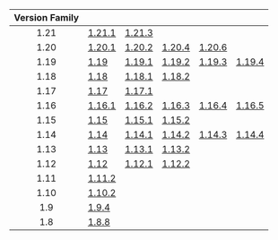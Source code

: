| Version Family | | | | | |
|:---:|---|---|---|---|---|
| 1.21 | [1.21.1](https://github.com/BaldGang/spigot-build/releases/download/20241119/spigot-1.21.1.jar) | [1.21.3](https://github.com/BaldGang/spigot-build/releases/download/20241119/spigot-1.21.3.jar) | | | |
| 1.20 | [1.20.1](https://github.com/BaldGang/spigot-build/releases/download/20241119/spigot-1.20.1.jar) | [1.20.2](https://github.com/BaldGang/spigot-build/releases/download/20241119/spigot-1.20.2.jar) | [1.20.4](https://github.com/BaldGang/spigot-build/releases/download/20241119/spigot-1.20.4.jar) | [1.20.6](https://github.com/BaldGang/spigot-build/releases/download/20241119/spigot-1.20.6.jar) | |
| 1.19 | [1.19](https://github.com/BaldGang/spigot-build/releases/download/20241119/spigot-1.19.jar) | [1.19.1](https://github.com/BaldGang/spigot-build/releases/download/20241119/spigot-1.19.1.jar) | [1.19.2](https://github.com/BaldGang/spigot-build/releases/download/20241119/spigot-1.19.2.jar) | [1.19.3](https://github.com/BaldGang/spigot-build/releases/download/20241119/spigot-1.19.3.jar) | [1.19.4](https://github.com/BaldGang/spigot-build/releases/download/20241119/spigot-1.19.4.jar) |
| 1.18 | [1.18](https://github.com/BaldGang/spigot-build/releases/download/20241119/spigot-1.18.jar) | [1.18.1](https://github.com/BaldGang/spigot-build/releases/download/20241119/spigot-1.18.1.jar) | [1.18.2](https://github.com/BaldGang/spigot-build/releases/download/20241119/spigot-1.18.2.jar) | | |
| 1.17 | [1.17](https://github.com/BaldGang/spigot-build/releases/download/20241119/spigot-1.17.jar) | [1.17.1](https://github.com/BaldGang/spigot-build/releases/download/20241119/spigot-1.17.1.jar) | | | |
| 1.16 | [1.16.1](https://github.com/BaldGang/spigot-build/releases/download/20241119/spigot-1.16.1.jar) | [1.16.2](https://github.com/BaldGang/spigot-build/releases/download/20241119/spigot-1.16.2.jar) | [1.16.3](https://github.com/BaldGang/spigot-build/releases/download/20241119/spigot-1.16.3.jar) | [1.16.4](https://github.com/BaldGang/spigot-build/releases/download/20241119/spigot-1.16.4.jar) | [1.16.5](https://github.com/BaldGang/spigot-build/releases/download/20241119/spigot-1.16.5.jar) |
| 1.15 | [1.15](https://github.com/BaldGang/spigot-build/releases/download/20241119/spigot-1.15.jar) | [1.15.1](https://github.com/BaldGang/spigot-build/releases/download/20241119/spigot-1.15.1.jar) | [1.15.2](https://github.com/BaldGang/spigot-build/releases/download/20241119/spigot-1.15.2.jar) | | |
| 1.14 | [1.14](https://github.com/BaldGang/spigot-build/releases/download/20241119/spigot-1.14.jar) | [1.14.1](https://github.com/BaldGang/spigot-build/releases/download/20241119/spigot-1.14.1.jar) | [1.14.2](https://github.com/BaldGang/spigot-build/releases/download/20241119/spigot-1.14.2.jar) | [1.14.3](https://github.com/BaldGang/spigot-build/releases/download/20241119/spigot-1.14.3.jar) | [1.14.4](https://github.com/BaldGang/spigot-build/releases/download/20241119/spigot-1.14.4.jar) |
| 1.13 | [1.13](https://github.com/BaldGang/spigot-build/releases/download/20241119/spigot-1.13.jar) | [1.13.1](https://github.com/BaldGang/spigot-build/releases/download/20241119/spigot-1.13.1.jar) | [1.13.2](https://github.com/BaldGang/spigot-build/releases/download/20241119/spigot-1.13.2.jar) | | |
| 1.12 | [1.12](https://github.com/BaldGang/spigot-build/releases/download/20241119/spigot-1.12.jar) | [1.12.1](https://github.com/BaldGang/spigot-build/releases/download/20241119/spigot-1.12.1.jar) | [1.12.2](https://github.com/BaldGang/spigot-build/releases/download/20241119/spigot-1.12.2.jar) | | |
| 1.11 | [1.11.2](https://github.com/BaldGang/spigot-build/releases/download/20241119/spigot-1.11.2.jar) | | | | |
| 1.10 | [1.10.2](https://github.com/BaldGang/spigot-build/releases/download/20241119/spigot-1.10.2.jar) | | | | |
| 1.9 | [1.9.4](https://github.com/BaldGang/spigot-build/releases/download/20241119/spigot-1.9.4.jar) | | | | |
| 1.8 | [1.8.8](https://github.com/BaldGang/spigot-build/releases/download/20241119/spigot-1.8.8.jar) | | | | |
